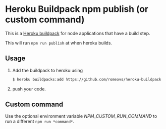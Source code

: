 # Heroku Buildpack npm publish (or custom command)

This is a [Heroku buildpack](http://devcenter.heroku.com/articles/buildpacks)
for node applications that have a build step.

This will run `npm run publish` at when heroku builds.

## Usage

1. Add the buildpack to heroku using

   ```bash
   $ heroku buildpacks:add https://github.com/romeovs/heroku-buildpack-npm-build.git
   ```
2. push your code.

## Custom command

Use the optional environment variable *NPM_CUSTOM_RUN_COMMAND* to run a different `npm run *command*`.
